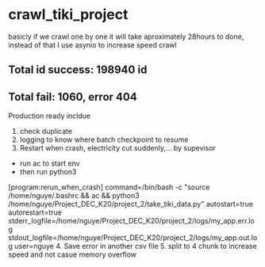 # crawl_tiki_project
basicly if we crawl one by one it will take aproximately 28hours to done, instead of that I use asynio to increase speed crawl
## Total id success: 198940 id 
## Total fail: 1060, error 404 

Production ready incldue 
1. check duplicate
2. logging to know where batch checkpoint to resume
3. Restart when crash, electricity cut suddenly,... by supevisor
- run ac to start env
- then run python3

[program:rerun_when_crash]
command=/bin/bash -c "source /home/nguye/.bashrc && ac && python3 /home/nguye/Project_DEC_K20/project_2/take_tiki_data.py"
autostart=true
autorestart=true
stderr_logfile=/home/nguye/Project_DEC_K20/project_2/logs/my_app.err.log
stdout_logfile=/home/nguye/Project_DEC_K20/project_2/logs/my_app.out.log
user=nguye
4. Save error in another csv file
5. split to 4 chunk to increase speed and not casue memory overflow
